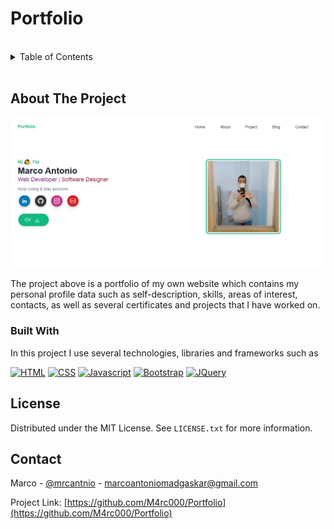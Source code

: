 # Portfolio

<a name="readme-top"></a>

<!-- PROJECT LOGO -->
<br />

<!-- TABLE OF CONTENTS -->
<details>
  <summary>Table of Contents</summary>
  <ol>
    <li>
      <a href="#about-the-project">About The Project</a>
      <ul>
        <li><a href="#built-with">Built With</a></li>
      </ul>
    </li>
    <!-- <li><a href="#usage">Usage</a></li>
    <li><a href="#roadmap">Roadmap</a></li>
    <li><a href="#contributing">Contributing</a></li> -->
    <li><a href="#contact">Contact</a></li>
    <!-- <li><a href="#acknowledgments">Acknowledgments</a></li> -->
  </ol>
</details>

<br>

<!-- ABOUT THE PROJECT -->

## About The Project

[![Product Name Screen Shot][product-screenshot]](./src/img/Preview.png)

The project above is a portfolio of my own website which contains my personal profile data such as self-description, skills, areas of interest, contacts, as well as several certificates and projects that I have worked on.

### Built With

In this project I use several technologies, libraries and frameworks such as

[![HTML][HTML.com]][HTML-url]
[![CSS][CSS.com]][CSS-url]
[![Javascript][Javascript.com]][Javascript-url]
[![Bootstrap][Bootstrap.com]][Bootstrap-url]
[![JQuery][JQuery.com]][JQuery-url]

<!-- LICENSE -->

## License

Distributed under the MIT License. See `LICENSE.txt` for more information.

<!-- CONTACT -->

## Contact

Marco - [@mrcantnio](https://www.instagram.com/mrcantnio_/) - marcoantoniomadgaskar@gmail.com

Project Link: [https://github.com/M4rc000/Portfolio](https://github.com/M4rc000/Portfolio)

<!-- ACKNOWLEDGMENTS -->

<!-- MARKDOWN LINKS & IMAGES -->

[linkedin-url]: https://www.linkedin.com/in/marco-antonio-6168121b0/
[product-screenshot]: ./src/img/Preview.png
[HTML.com]: https://img.shields.io/badge/HTML5-E34F26?style=for-the-badge&logo=html5&logoColor=white
[HTML-url]: https://developer.mozilla.org/en-US/docs/Web/HTML/
[CSS.com]: https://img.shields.io/badge/CSS3-1572B6?style=for-the-badge&logo=css3&logoColor=white
[CSS-url]: https://developer.mozilla.org/en-US/docs/Web/CSS
[Javascript.com]: https://img.shields.io/badge/JavaScript-F7DF1E?style=for-the-badge&logo=javascript&logoColor=black
[Javascript-url]: https://developer.mozilla.org/en-US/docs/Web/JavaScript
[Bootstrap.com]: https://img.shields.io/badge/Bootstrap-563D7C?style=for-the-badge&logo=bootstrap&logoColor=white
[Bootstrap-url]: https://getbootstrap.com
[JQuery.com]: https://img.shields.io/badge/jQuery-0769AD?style=for-the-badge&logo=jquery&logoColor=white
[JQuery-url]: https://jquery.com

